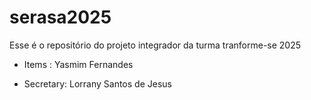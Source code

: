 # serasa2025
Esse é o repositório do projeto integrador da turma tranforme-se 2025


- Items : Yasmim Fernandes



 - Secretary: Lorrany Santos de Jesus 